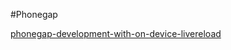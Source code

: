 #Phonegap

[phonegap-development-with-on-device-livereload](http://www.hiddentao.com/archives/2014/08/18/phonegap-development-with-on-device-livereload/)
